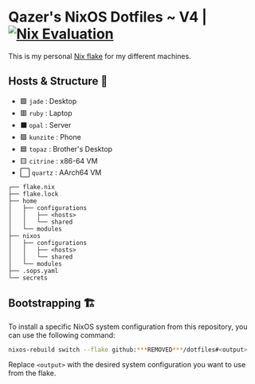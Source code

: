 # Qazer's NixOS Dotfiles ~ V4 | [![Nix Evaluation](https://github.com/***REMOVED***/dotfiles/actions/workflows/nix.yml/badge.svg)](https://github.com/***REMOVED***/dotfiles/actions/workflows/nix.yml)

This is my personal [Nix flake](https://nixos.wiki/wiki/Flakes) for my different machines.

## Hosts & Structure 💾

- 🟩 `jade`    : Desktop
- 🟥 `ruby`    : Laptop
- ⬛ `opal`    : Server
- 🟪 `kunzite` : Phone
- 🟦 `topaz`   : Brother's Desktop
- 🟨 `citrine` : x86-64 VM
- ⬜ `quartz`  : AArch64 VM

```
┌── flake.nix
├── flake.lock
├── home
│   ├── configurations
│   │   ├── <hosts>
│   │   └── shared
│   └── modules
├── nixos
│   ├── configurations
│   │   ├── <hosts>
│   │   └── shared
│   └── modules
├── .sops.yaml
└── secrets
```

## Bootstrapping 🏗️

To install a specific NixOS system configuration from this repository, you can use the following command:
```bash
nixos-rebuild switch --flake github:***REMOVED***/dotfiles#<output>
```
Replace `<output>` with the desired system configuration you want to use from the flake.

